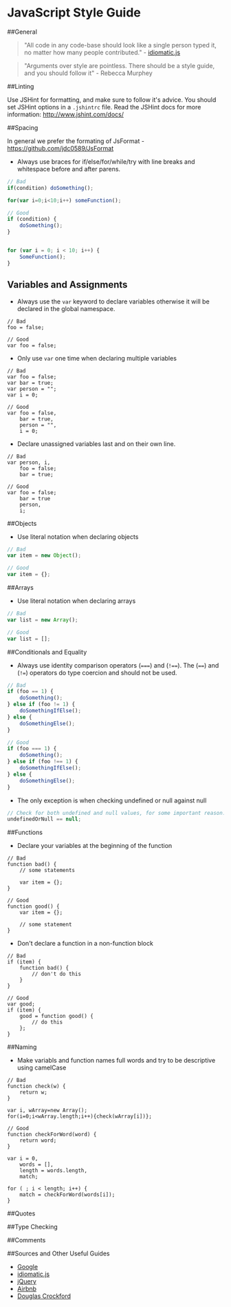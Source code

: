 JavaScript Style Guide
======================
##General

> "All code in any code-base should look like a single person typed it, no matter how many people contributed." - [idiomatic.js](https://github.com/rwaldron/idiomatic.js/#all-code-in-any-code-base-should-look-like-a-single-person-typed-it-no-matter-how-many-people-contributed)

> "Arguments over style are pointless. There should be a style guide, and you should follow it" - Rebecca Murphey

##Linting

Use JSHint for formatting, and make sure to follow it's advice. You should set JSHint options in a ```.jshintrc``` file. Read the JSHint docs for more information: http://www.jshint.com/docs/

##Spacing

In general we prefer the formating of JsFormat - https://github.com/jdc0589/JsFormat

- Always use braces for if/else/for/while/try with  line breaks and whitespace before and after parens.

```javascript
// Bad
if(condition) doSomething();

for(var i=0;i<10;i++) someFunction();

// Good 
if (condition) {
    doSomething();
}


for (var i = 0; i < 10; i++) {
    SomeFunction();
}
```

## Variables and Assignments

- Always use the ```var``` keyword to declare variables otherwise it will be declared in the global namespace.

```
// Bad
foo = false;

// Good
var foo = false;
```

- Only use ```var``` one time when declaring multiple variables

```
// Bad
var foo = false;
var bar = true;
var person = "";
var i = 0;

// Good
var foo = false,
    bar = true,
    person = "",
    i = 0;

```

- Declare unassigned variables last and on their own line.

```
// Bad
var person, i, 
    foo = false;
    bar = true;

// Good
var foo = false;
    bar = true
    person,
    i;
```

##Objects

- Use literal notation when declaring objects

```javascript
// Bad
var item = new Object();

// Good
var item = {};
```

##Arrays

- Use literal notation when declaring arrays

```javascript
// Bad
var list = new Array();

// Good
var list = [];
```

##Conditionals and Equality

- Always use identity comparison operators (```===```) and (```!==```). The (```==```) and (```!=```) operators do type coercion and should not be used. 

```javascript
// Bad
if (foo == 1) {
    doSomething();
} else if (foo != 1) {
    doSomethingIfElse();
} else {
    doSomethingElse();
}

// Good
if (foo === 1) {
    doSomething();
} else if (foo !== 1) {
    doSomethingIfElse();
} else {
    doSomethingElse();
}
```
- The only exception is when checking undefined or null against null

```javascript
// Check for both undefined and null values, for some important reason.
undefinedOrNull == null;
```

##Functions

- Declare your variables at the beginning of the function 

```
// Bad
function bad() {
    // some statements

    var item = {};
}

// Good
function good() {
    var item = {};

    // some statement
}
```

- Don't declare a function in a non-function block

```
// Bad
if (item) {
    function bad() {
        // don't do this
    }
}

// Good
var good;
if (item) {
    good = function good() {
        // do this
    };
}
```

##Naming

- Make variabls and function names full words and try to be descriptive using camelCase

```
// Bad
function check(w) {
    return w;
}

var i, wArray=new Array();
for(i=0;i<wArray.length;i++){check(wArray[i])};

// Good
function checkForWord(word) {
    return word;
}

var i = 0,
    words = [],
    length = words.length,
    match;

for ( ; i < length; i++) {
    match = checkForWord(words[i]);
}

```

##Quotes

##Type Checking

##Comments


##Sources and Other Useful Guides
* [Google](https://google-styleguide.googlecode.com/svn/trunk/javascriptguide.xml)
* [idiomatic.js](https://github.com/rwaldron/idiomatic.js/)
* [jQuery](http://contribute.jquery.org/style-guide/js/)
* [Airbnb](https://github.com/airbnb/javascript)
* [Douglas Crockford](http://javascript.crockford.com/code.html)
